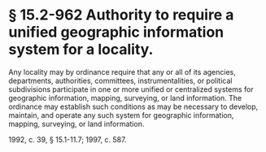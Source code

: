 # § 15.2-962 Authority to require a unified geographic information system for a locality.

<p>Any locality may by ordinance require that any or all of its agencies, departments, authorities, committees, instrumentalities, or political subdivisions participate in one or more unified or centralized systems for geographic information, mapping, surveying, or land information. The ordinance may establish such conditions as may be necessary to develop, maintain, and operate any such system for geographic information, mapping, surveying, or land information.</p><p>1992, c. 39, § 15.1-11.7; 1997, c. 587.</p>